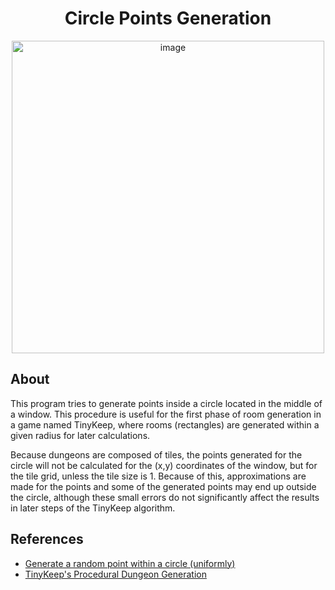 <div align="center">
  <h1>Circle Points Generation</h1>
  <img src="https://github.com/dpv927/raylib/assets/113710742/cfafa3f1-9e58-4280-9867-32c3d5cd8a4d" alt="image" width="500" height="500">
</div>

## About

This program tries to generate points inside a circle located in the middle of 
a window. This procedure is useful for the first phase of room generation in
a game named TinyKeep, where rooms (rectangles) are generated within a given radius
for later calculations.

Because dungeons are composed of tiles, the points generated for the circle will not
be calculated for the (x,y) coordinates of the window, but for the tile grid, unless
the tile size is 1. Because of this, approximations are made for the points and some
of the generated points may end up outside the circle, although these small errors 
do not significantly affect the results in later steps of the TinyKeep algorithm.

## References

- <a href="https://stackoverflow.com/questions/5837572/generate-a-random-point-within-a-circle-uniformly">Generate a random point within a circle (uniformly)</a> 
- <a href="https://www.reddit.com/r/gamedev/comments/1dlwc4/procedural_dungeon_generation_algorithm_explained/">TinyKeep's Procedural Dungeon Generation</a>
